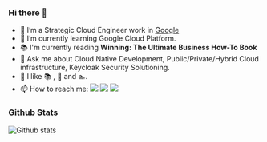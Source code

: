 ### Hi there 👋

<!--
**zhangran1/zhangran1** is a ✨ _special_ ✨ repository because its `README.md` (this file) appears on your GitHub profile.

Here are some ideas to get you started:

- 🔭 I’m currently working on ...
- 🌱 I’m currently learning ...
- 👯 I’m looking to collaborate on ...
- 🤔 I’m looking for help with ...
- 💬 Ask me about ...
- 📫 How to reach me: ...
- 😄 Pronouns: ...
- ⚡ Fun fact: ...
-->


- 🔭 I’m a Strategic Cloud Engineer work in [Google](https://www.google.com/)
- 🌱 I’m currently learning Google Cloud Platform.
- :books: I'm currently reading **Winning: The Ultimate Business How-To Book**
- 💬 Ask me about Cloud Native Development, Public/Private/Hybrid Cloud infrastructure, Keycloak Security Solutioning.
- :space_invader: I like :books: , 🏃  and :swimmer:.
- 📫 How to reach me: 
[![](https://img.shields.io/badge/blog-%238888)](https://zhangran.info)
[![](https://img.shields.io/badge/linkedin-%238888)](https://www.linkedin.com/in/zhangran1/)
[![](https://img.shields.io/badge/stackoverflow-%238888)](https://stackoverflow.com/users/7110215/zhang-ran)


### Github Stats

![Github stats](https://github-readme-stats.vercel.app/api?username=zhangran1&show_icons=true&count_private=true&theme=)

